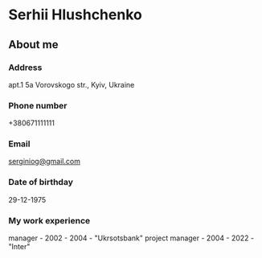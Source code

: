 # Serhii Hlushchenko
## About me
### Address
apt.1 5a Vorovskogo str., Kyiv, Ukraine
### Phone number
+380671111111
### Email
serginiog@gmail.com
### Date of birthday
29-12-1975
### My work experience
manager - 2002 - 2004  - "Ukrsotsbank"
project manager - 2004 - 2022 - "Inter"